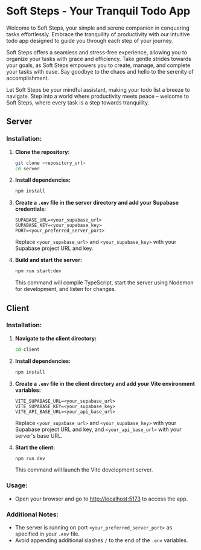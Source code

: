
# Soft Steps - Your Tranquil Todo App

Welcome to Soft Steps, your simple and serene companion in conquering tasks effortlessly. Embrace the tranquility of productivity with our intuitive todo app designed to guide you through each step of your journey. 

Soft Steps offers a seamless and stress-free experience, allowing you to organize your tasks with grace and efficiency. Take gentle strides towards your goals, as Soft Steps empowers you to create, manage, and complete your tasks with ease. Say goodbye to the chaos and hello to the serenity of accomplishment.

Let Soft Steps be your mindful assistant, making your todo list a breeze to navigate. Step into a world where productivity meets peace – welcome to Soft Steps, where every task is a step towards tranquility.


## Server

### Installation:

1. **Clone the repository:**
   ```bash
   git clone <repository_url>
   cd server
   ```

2. **Install dependencies:**
   ```bash
   npm install
   ```

3. **Create a `.env` file in the server directory and add your Supabase credentials:**
   ```env
   SUPABASE_URL=<your_supabase_url>
   SUPABASE_KEY=<your_supabase_key>
   PORT=<your_preferred_server_port>
   ```
   Replace `<your_supabase_url>` and `<your_supabase_key>` with your Supabase project URL and key.

4. **Build and start the server:**
   ```bash
   npm run start:dev
   ```
   This command will compile TypeScript, start the server using Nodemon for development, and listen for changes.

## Client

### Installation:

1. **Navigate to the client directory:**
   ```bash
   cd client
   ```

2. **Install dependencies:**
   ```bash
   npm install
   ```

3. **Create a `.env` file in the client directory and add your Vite environment variables:**
   ```env
   VITE_SUPABASE_URL=<your_supabase_url>
   VITE_SUPABASE_KEY=<your_supabase_key>
   VITE_API_BASE_URL=<your_api_base_url>
   ```
   Replace `<your_supabase_url>` and `<your_supabase_key>` with your Supabase project URL and key, and `<your_api_base_url>` with your server's base URL.

4. **Start the client:**
   ```bash
   npm run dev
   ```
   This command will launch the Vite development server.

### Usage:

- Open your browser and go to [http://localhost:5173](http://localhost:5173) to access the app.

### Additional Notes:

- The server is running on port `<your_preferred_server_port>` as specified in your `.env` file.
- Avoid appending additional slashes `/` to the end of the `.env` variables.
